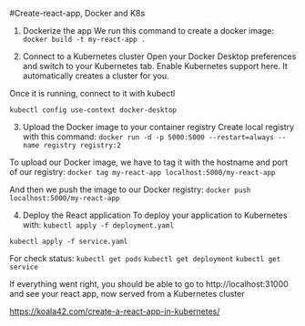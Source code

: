 #Create-react-app, Docker and K8s

1. Dockerize the app
We run this command to create a docker image:
`docker build -t my-react-app .`

2. Connect to a Kubernetes cluster
Open your Docker Desktop preferences and switch to your Kubernetes tab. Enable Kubernetes support here. It automatically creates a cluster for you.

Once it is running, connect to it with kubectl

`kubectl config use-context docker-desktop`

3. Upload the Docker image to your container registry
Create local registry with this command:
`docker run -d -p 5000:5000 --restart=always --name registry registry:2`

To upload our Docker image, we have to tag it with the hostname and port of our registry:
`docker tag my-react-app localhost:5000/my-react-app`

And then we push the image to our Docker registry:
`docker push localhost:5000/my-react-app`

4. Deploy the React application
To deploy your application to Kubernetes with:
`kubectl apply -f deployment.yaml`

`kubectl apply -f service.yaml`

For check status:
`kubectl get pods`
`kubectl get deployment`
`kubectl get service`

If everything went right, you should be able to go to http://localhost:31000 and see your react app, now served from a Kubernetes cluster

https://koala42.com/create-a-react-app-in-kubernetes/